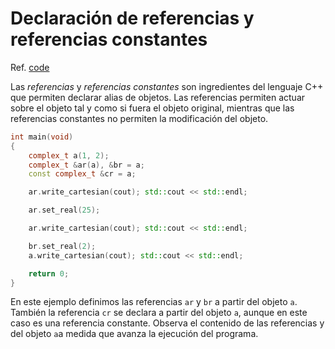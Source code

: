 # Declaración de referencias y referencias constantes

Ref. [code](code/code4.cpp)

Las *referencias* y *referencias constantes* son ingredientes del lenguaje C++ que permiten declarar alias de objetos. Las referencias permiten actuar sobre el objeto tal y como si fuera el objeto original, mientras que las referencias constantes no permiten la modificación del objeto.

```cpp
int main(void)
{
    complex_t a(1, 2);
    complex_t &ar(a), &br = a;
    const complex_t &cr = a;

    ar.write_cartesian(cout); std::cout << std::endl;

    ar.set_real(25);

    ar.write_cartesian(cout); std::cout << std::endl;

    br.set_real(2);
    a.write_cartesian(cout); std::cout << std::endl;

    return 0;
}
```

En este ejemplo definimos las referencias `ar` y `br` a partir del objeto `a`. También la referencia `cr` se declara a partir del objeto `a`, aunque en este caso es una referencia constante. Observa el contenido de las referencias y del objeto `a`a medida que avanza la ejecución del programa.

